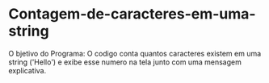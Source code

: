 # Contagem-de-caracteres-em-uma-string

O bjetivo do Programa:
O codigo conta quantos caracteres existem em uma string ('Hello') e exibe esse numero na tela junto com uma mensagem explicativa.